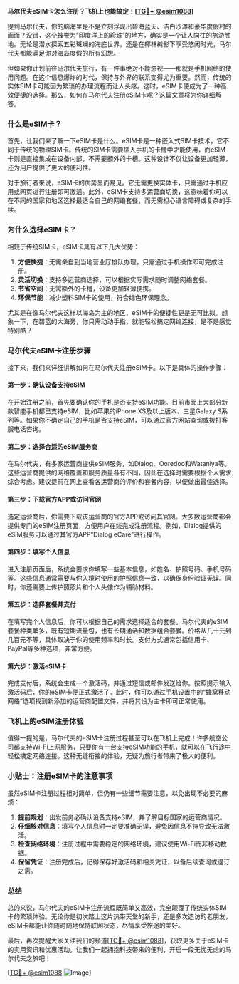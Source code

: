 **马尔代夫eSIM卡怎么注册？飞机上也能搞定！[[TG💪+ @esim1088](https://t.me/s/esim1088)]**

提到马尔代夫，你的脑海里是不是立刻浮现出碧海蓝天、洁白沙滩和豪华度假村的画面？没错，这个被誉为“印度洋上的珍珠”的地方，确实是一个让人向往的旅游胜地。无论是潜水探索五彩斑斓的海底世界，还是在椰林树影下享受悠闲时光，马尔代夫都能满足你对海岛度假的所有幻想。

但如果你计划前往马尔代夫旅行，有一件事绝对不能忽视——那就是手机网络的使用问题。在这个信息爆炸的时代，保持与外界的联系变得尤为重要。然而，传统的实体SIM卡可能因为繁琐的办理流程而让人头疼。这时，eSIM卡便成为了一种高效便捷的选择。那么，如何在马尔代夫注册eSIM卡呢？这篇文章将为你详细解答。

### 什么是eSIM卡？

首先，让我们来了解一下eSIM卡是什么。eSIM卡是一种嵌入式SIM卡技术，它不同于传统的物理SIM卡。传统的SIM卡需要插入手机的卡槽中才能使用，而eSIM卡则是直接集成在设备内部，不需要额外的卡槽。这种设计不仅让设备更加轻薄，还为用户提供了更大的便利性。

对于旅行者来说，eSIM卡的优势显而易见。它无需更换实体卡，只需通过手机应用或网页进行注册即可激活。此外，eSIM卡支持多运营商切换，这意味着你可以在不同的国家和地区选择最适合自己的网络套餐，而无需担心语言障碍或复杂的手续。

### 为什么选择eSIM卡？

相较于传统SIM卡，eSIM卡具有以下几大优势：

1. **方便快捷**：无需亲自到当地营业厅排队办理，只需通过手机操作即可完成注册。
2. **灵活切换**：支持多运营商选择，可以根据实际需求随时调整网络套餐。
3. **节省空间**：无需额外的卡槽，设备更加轻薄便携。
4. **环保节能**：减少塑料SIM卡的使用，符合绿色环保理念。

尤其是在像马尔代夫这样以海岛为主的地区，eSIM卡的便捷性更是无可比拟。想象一下，在碧蓝的大海旁，你只需动动手指，就能轻松搞定网络连接，是不是感觉特别酷？

### 马尔代夫eSIM卡注册步骤

接下来，我们来详细讲解如何在马尔代夫注册eSIM卡。以下是具体的操作步骤：

#### 第一步：确认设备支持eSIM

在开始注册之前，首先要确认你的手机是否支持eSIM功能。目前市面上大部分新款智能手机都已支持eSIM，比如苹果的iPhone XS及以上版本、三星Galaxy S系列等。如果你不确定自己的手机是否支持eSIM，可以通过官方网站查询或拨打客服电话咨询。

#### 第二步：选择合适的eSIM服务商

在马尔代夫，有多家运营商提供eSIM服务，如Dialog、Ooredoo和Wataniya等。这些运营商提供的网络覆盖和服务质量各有不同，因此在选择时需要根据个人需求综合考虑。建议提前在网上查看各运营商的评价和套餐内容，以便做出最佳选择。

#### 第三步：下载官方APP或访问官网

选定运营商后，你需要下载该运营商的官方APP或访问其官网。大多数运营商都会提供专门的eSIM注册页面，方便用户在线完成注册流程。例如，Dialog提供的eSIM服务可以通过其官方APP“Dialog eCare”进行操作。

#### 第四步：填写个人信息

进入注册页面后，系统会要求你填写一些基本信息，如姓名、护照号码、手机号码等。这些信息通常需要与你入境时使用的护照信息一致，以确保身份验证无误。同时，你还需要上传护照照片和个人头像作为辅助材料。

#### 第五步：选择套餐并支付

在填写完个人信息后，你可以根据自己的需求选择适合的套餐。马尔代夫的eSIM套餐种类繁多，既有短期流量包，也有长期通话和数据组合套餐。价格从几十元到几百元不等，具体取决于你的使用频率和时长。支付方式通常包括信用卡、PayPal等多种选项，非常方便。

#### 第六步：激活eSIM卡

完成支付后，系统会生成一个激活码，并通过短信或邮件发送给你。按照提示输入激活码后，你的eSIM卡便正式激活了。此时，你可以通过手机设置中的“蜂窝移动网络”选项找到新添加的运营商配置文件，并将其设为主卡即可正常使用。

### 飞机上的eSIM注册体验

值得一提的是，马尔代夫的eSIM卡注册过程甚至可以在飞机上完成！许多航空公司都支持Wi-Fi上网服务，只要你有一台支持eSIM功能的手机，就可以在飞行途中轻松搞定网络连接。这种无缝衔接的体验，无疑为旅行者带来了极大的便利。

### 小贴士：注册eSIM卡的注意事项

虽然eSIM卡注册过程相对简单，但仍有一些细节需要注意，以免出现不必要的麻烦：

1. **提前规划**：出发前务必确认设备支持eSIM，并了解目标国家的运营商情况。
2. **仔细核对信息**：填写个人信息时一定要准确无误，避免因信息不符导致无法激活。
3. **检查网络环境**：注册过程中需要稳定的网络环境，建议使用Wi-Fi而非移动数据。
4. **保留凭证**：注册完成后，记得保存好激活码和相关凭证，以备后续查询或退订之需。

### 总结

总的来说，马尔代夫的eSIM卡注册流程既简单又高效，完全颠覆了传统实体SIM卡的繁琐体验。无论你是初次踏上这片热带天堂的新手，还是多次造访的老朋友，eSIM卡都能让你随时随地保持联网状态，尽情享受旅途的美好。

最后，再次提醒大家关注我们的频道[[TG💪+ @esim1088](https://t.me/s/esim1088)]，获取更多关于eSIM卡的实用资讯和优惠活动。让我们一起拥抱科技带来的便利，开启一段无忧无虑的马尔代夫之旅吧！

[[TG💪+ @esim1088](https://t.me/s/esim1088) ![Image](https://i.postimg.cc/4NQfJmqS/Snipaste-2025-05-13-00-14-12.png)]